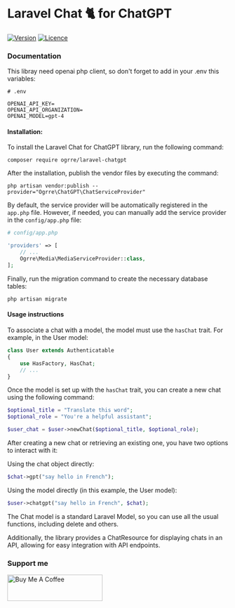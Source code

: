 # Laravel Chat 🐈 for ChatGPT

[![Version](https://img.shields.io/packagist/v/ogrre/laravel-chatgpt.svg?style=flat-square)](https://packagist.org/packages/ogrre/laravel-chatgpt)
[![Licence](https://img.shields.io/github/license/0grre/laravel-chatgpt.svg?style=flat-square)](https://github.com/0grre/laravel-chatgpt/blob/main/LICENCE)

### Documentation

This libray need openai php client, so don't forget to add in your .env this variables:

```dotenv
# .env

OPENAI_API_KEY=
OPENAI_API_ORGANIZATION=
OPENAI_MODEL=gpt-4
```

#### Installation:

To install the Laravel Chat for ChatGPT library, run the following command:

```shell
composer require ogrre/laravel-chatgpt
```

After the installation, publish the vendor files by executing the command:

```shell
php artisan vendor:publish --provider="Ogrre\ChatGPT\ChatServiceProvider"
```

By default, the service provider will be automatically registered in the `app.php` file. However, if needed, you can manually add the service provider in the `config/app.php` file:

```php
# config/app.php

'providers' => [
    // ...
    Ogrre\Media\MediaServiceProvider::class,
];
```

Finally, run the migration command to create the necessary database tables:

```shell
php artisan migrate
```

#### Usage instructions

To associate a chat with a model, the model must use the `hasChat` trait. For example, in the User model:

```php
class User extends Authenticatable
{
    use HasFactory, HasChat;
    // ...
}
```

Once the model is set up with the `hasChat` trait, you can create a new chat using the following command:

```php
$optional_title = "Translate this word";
$optional_role = "You're a helpful assistant";

$user_chat = $user->newChat($optional_title, $optional_role);
```

After creating a new chat or retrieving an existing one, you have two options to interact with it:

Using the chat object directly:
```php
$chat->gpt("say hello in French");
```

Using the model directly (in this example, the User model):
```php
$user->chatgpt("say hello in French", $chat);
```

The Chat model is a standard Laravel Model, so you can use all the usual functions, including delete and others.

Additionally, the library provides a ChatResource for displaying chats in an API, allowing for easy integration with API endpoints.

### Support me
<a href="https://www.buymeacoffee.com/0grre" target="_blank"><img src="https://cdn.buymeacoffee.com/buttons/v2/default-yellow.png" alt="Buy Me A Coffee" style="height: 60px !important;width: 217px !important;" ></a>
